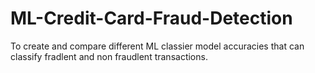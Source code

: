 # ML-Credit-Card-Fraud-Detection
To create and compare different ML classier model accuracies that can classify fradlent and non fraudlent transactions. 

